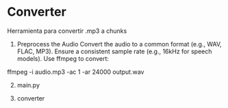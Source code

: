 # Converter


Herramienta para convertir .mp3 a chunks


1. Preprocess the Audio
Convert the audio to a common format (e.g., WAV, FLAC, MP3).
Ensure a consistent sample rate (e.g., 16kHz for speech models).
Use ffmpeg to convert:

ffmpeg -i audio.mp3 -ac 1 -ar 24000 output.wav


2. main.py


3. converter


